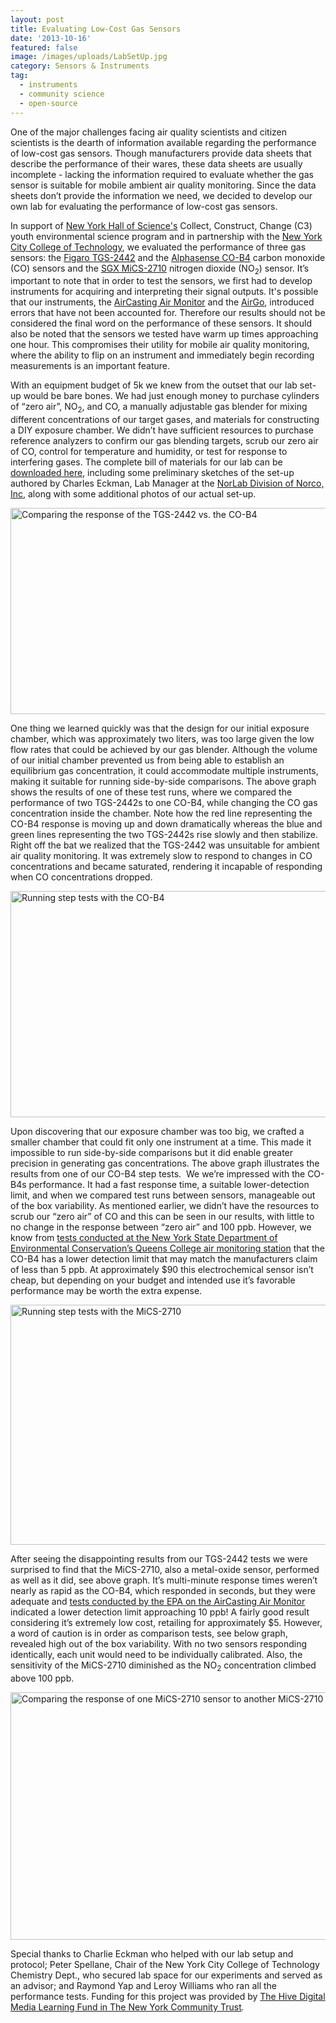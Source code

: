 ```yaml
---
layout: post
title: Evaluating Low-Cost Gas Sensors
date: '2013-10-16'
featured: false
image: /images/uploads/LabSetUp.jpg
category: Sensors & Instruments
tag:
  - instruments
  - community science
  - open-source
---
```

<p>One of the major challenges facing air quality scientists and citizen scientists is the dearth of information available regarding the performance of low-cost gas sensors. Though manufacturers provide data sheets that describe the performance of their wares, these data sheets are usually incomplete - lacking the information required to evaluate whether the gas sensor is suitable for mobile ambient air quality monitoring. Since the data sheets don’t provide the information we need, we decided to develop our own lab for evaluating the performance of low-cost gas sensors.</p>
<p>In support of <a href="http://www.nysci.org/" target="_blank">New York Hall of Science's</a> Collect, Construct, Change (C3) youth environmental science program and in partnership with the <a href="http://www.citytech.cuny.edu/" target="_blank">New York City College of Technology</a>, we evaluated the performance of three gas sensors: the <a href="http://www.figaro.co.jp/en/pdf/2442B00ProductInfo0707.pdf" target="_blank">Figaro TGS-2442</a> and the <a href="http://www.alphasense.com/environmental-sensors/pdf/COB4.pdf" target="_blank">Alphasense CO-B4</a> carbon monoxide (CO) sensors and the <a href="http://www.cdiweb.com/datasheets/e2v/mics-2710.pdf" target="_blank">SGX MiCS-2710</a> nitrogen dioxide (NO<sub>2</sub>) sensor. It’s important to note that in order to test the sensors, we first had to develop instruments for acquiring and interpreting their signal outputs. It's possible that our instruments, the <a href="http://www.takingspace.org/meet-the-aircasting-air-monitor/" target="_blank">AirCasting Air Monitor</a> and the <a href="http://www.takingspace.org/more-aircasting-air-quality-monitors/" target="_blank">AirGo</a>, introduced errors that have not been accounted for. Therefore our results should not be considered the final word on the performance of these sensors. It should also be noted that the sensors we tested have warm up times approaching one hour. This compromises their utility for mobile air quality monitoring, where the ability to flip on an instrument and immediately begin recording measurements is an important feature.</p>
<p>With an equipment budget of 5k we knew from the outset that our lab set-up would be bare bones. We had just enough money to purchase cylinders of “zero air”, NO<sub>2</sub>, and CO, a manually adjustable gas blender for mixing different concentrations of our target gases, and materials for constructing a DIY exposure chamber. We didn’t have sufficient resources to purchase reference analyzers to confirm our gas blending targets, scrub our zero air of CO, control for temperature and humidity, or test for response to interfering gases. The complete bill of materials for our lab can be <a href="http://takingspace.org/wp-content/uploads/GasSensorsEvaluationLabMaterials.pdf" target="_blank">downloaded here</a>, including some preliminary sketches of the set-up authored by Charles Eckman, Lab Manager at the <a href="http://www.norlab-gas.com/" target="_blank">NorLab Division of Norco, Inc</a>, along with some additional photos of our actual set-up.</p>
<p><a href="http://takingspace.org/wp-content/uploads/CO_Tests_5-29-13_Large.png" target="_blank"><img style="text-decoration: underline;" title="Comparing the response of the TGS-2442 vs. the CO-B4" src="{{ site.baseurl }}/assets/CO_Tests_5-29-13_Small.png" alt="Comparing the response of the TGS-2442 vs. the CO-B4" width="600" height="330" /></a></p>
<p>One thing we learned quickly was that the design for our initial exposure chamber, which was approximately two liters, was too large given the low flow rates that could be achieved by our gas blender. Although the volume of our initial chamber prevented us from being able to establish an equilibrium gas concentration, it could accommodate multiple instruments, making it suitable for running side-by-side comparisons. The above graph shows the results of one of these test runs, where we compared the performance of two TGS-2442s to one CO-B4, while changing the CO gas concentration inside the chamber. Note how the red line representing the CO-B4 response is moving up and down dramatically whereas the blue and green lines representing the two TGS-2442s rise slowly and then stabilize. Right off the bat we realized that the TGS-2442 was unsuitable for ambient air quality monitoring. It was extremely slow to respond to changes in CO concentrations and became saturated, rendering it incapable of responding when CO concentrations dropped.</p>
<p><a href="http://takingspace.org/wp-content/uploads/CO_Tests_7-25-13_Large.png" target="_blank"><img style="text-decoration: underline;" title="Running step tests with the CO-B4" src="{{ site.baseurl }}/assets/CO_Tests_7-25-13_Small.png" alt="Running step tests with the CO-B4" width="600" height="362" /></a></p>
<p>Upon discovering that our exposure chamber was too big, we crafted a smaller chamber that could fit only one instrument at a time. This made it impossible to run side-by-side comparisons but it did enable greater precision in generating gas concentrations. The above graph illustrates the results from one of our CO-B4 step tests.  We we’re impressed with the CO-B4s performance. It had a fast response time, a suitable lower-detection limit, and when we compared test runs between sensors, manageable out of the box variability. As mentioned earlier, we didn’t have the resources to scrub our “zero air” of CO and this can be seen in our results, with little to no change in the response between “zero air” and 100 ppb. However, we know from <a href="http://www.takingspace.org/wp-content/uploads/MAMHSolutionNarrative-HabitatMap+NYU+CMU.pdf#page=5" target="_blank">tests conducted at the New York State Department of Environmental Conservation’s Queens College air monitoring station</a> that the CO-B4 has a lower detection limit that may match the manufacturers claim of less than 5 ppb. At approximately $90 this electrochemical sensor isn’t cheap, but depending on your budget and intended use it’s favorable performance may be worth the extra expense.</p>
<p><a href="http://takingspace.org/wp-content/uploads/NO2_Tests_7-18-13_Large.png" target="_blank"><img style="text-decoration: underline;" title="Running step tests with the MiCS-2710" src="{{ site.baseurl }}/assets/NO2_Tests_7-18-13_Small.png" alt="Running step tests with the MiCS-2710" width="600" height="384" /></a></p>
<p>After seeing the disappointing results from our TGS-2442 tests we were surprised to find that the MiCS-2710, also a metal-oxide sensor, performed as well as it did, see above graph. It’s multi-minute response times weren’t nearly as rapid as the CO-B4, which responded in seconds, but they were adequate and <a href="http://takingspace.org/wp-content/uploads/EPA_Evaluation_Collaboration_ACAM.pdf#page=11" target="_blank">tests conducted by the EPA on the AirCasting Air Monitor</a> indicated a lower detection limit approaching 10 ppb! A fairly good result considering it’s extremely low cost, retailing for approximately $5. However, a word of caution is in order as comparison tests, see below graph, revealed high out of the box variability. With no two sensors responding identically, each unit would need to be individually calibrated. Also, the sensitivity of the MiCS-2710 diminished as the NO<sub>2</sub> concentration climbed above 100 ppb.</p>
<p><a href="http://takingspace.org/wp-content/uploads/NO2_Tests_6-11-13_Large.png" target="_blank"><img style="text-decoration: underline;" title="Comparing the response of one MiCS-2710 sensor to another MiCS-2710 sensor" src="{{ site.baseurl }}/assets/NO2_Tests_6-11-13_Small.png" alt="Comparing the response of one MiCS-2710 sensor to another MiCS-2710 sensor" width="600" height="396" /></a></p>
<p>Special thanks to Charlie Eckman who helped with our lab setup and protocol; Peter Spellane, Chair of the New York City College of Technology Chemistry Dept., who secured lab space for our experiments and served as an advisor; and Raymond Yap and Leroy Williams who ran all the performance tests. Funding for this project was provided by <a href="http://www.nycommunitytrust.org/AboutTheTrust/CollaborativeFunds/HiveDigitalMediaLearningFund/tabid/620/Default.aspx" target="_blank">The Hive Digital Media Learning Fund in The New York Community Trust</a><em>.</em></p>
